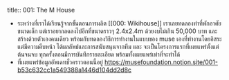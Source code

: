 title:: 001: The M House

- ระหว่างที่เราได้เรียนรู้จากขั้นตอนการผลิต [[000: Wikihouse]] เราเลยทดลองทำที่พักอาศัยขนาดเล็ก แต่เราอยากลดลงไปอีกที่ขนาดราวๆ 2.4x2.4m ด้วยงบไม่เกิน 50,000 บาท และสร้างด้วยตัวเองคนเดียว พร้อมกับทดลองวิธีการทำงานในแบบของ muse เองที่ทำงานโดยอิสระ แต่มีความคืบหน้า ได้ผลลัพธ์และการสนับสนุนจากทีม และ จะเป็นโครงการแรกที่เผยแพร่ตั้งแต่ต้นจนจบ ทุกครั้งตอนมีการบันทึกรายละเอียด พร้อมทั้งเผยแพร่เท่าที่จะทำได้
- ที่เผยแพร่ข้อมูลอัพเดทชั่วคราวตอนนี้อยู่ https://musefoundation.notion.site/001-b53c632cc1a549388a1446d104dd2d8c